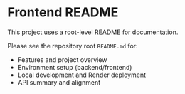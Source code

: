 # Frontend README

This project uses a root-level README for documentation.

Please see the repository root `README.md` for:
- Features and project overview
- Environment setup (backend/frontend)
- Local development and Render deployment
- API summary and alignment
